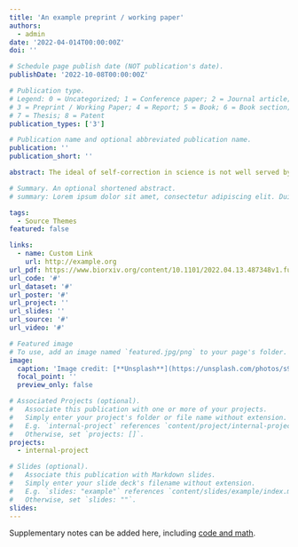```yaml
---
title: 'An example preprint / working paper'
authors:
  - admin
date: '2022-04-014T00:00:00Z'
doi: ''

# Schedule page publish date (NOT publication's date).
publishDate: '2022-10-08T00:00:00Z'

# Publication type.
# Legend: 0 = Uncategorized; 1 = Conference paper; 2 = Journal article;
# 3 = Preprint / Working Paper; 4 = Report; 5 = Book; 6 = Book section;
# 7 = Thesis; 8 = Patent
publication_types: ['3']

# Publication name and optional abbreviated publication name.
publication: ''
publication_short: ''

abstract: The ideal of self-correction in science is not well served by the current culture and system surrounding amendments to published literature. Here we report on a survey (N = 132) that highlights academics’ dissatisfaction with the status quo and their support for an alternative approach. We then describe our view of how amendments could and should work by drawing on the idea of an author-led version control system. Here authors would include a link in their published manuscripts to an updatable website (e.g. a GitHub repository or similar) that could be disseminated in the event of any amendment. Such a system is already in place for computer code and, as such, requires nothing but buy-in from the scientific community - a community that is already evolving towards various open science frameworks. This would remove a number of frictions that discourage amendments thus leading to an improved scientific literature and a healthier academic climate.

# Summary. An optional shortened abstract.
# summary: Lorem ipsum dolor sit amet, consectetur adipiscing elit. Duis posuere tellus ac convallis placerat. Proin tincidunt magna sed ex sollicitudin condimentum.

tags:
  - Source Themes
featured: false

links:
  - name: Custom Link
    url: http://example.org
url_pdf: https://www.biorxiv.org/content/10.1101/2022.04.13.487348v1.full.pdf
url_code: '#'
url_dataset: '#'
url_poster: '#'
url_project: ''
url_slides: ''
url_source: '#'
url_video: '#'

# Featured image
# To use, add an image named `featured.jpg/png` to your page's folder.
image:
  caption: 'Image credit: [**Unsplash**](https://unsplash.com/photos/s9CC2SKySJM)'
  focal_point: ''
  preview_only: false

# Associated Projects (optional).
#   Associate this publication with one or more of your projects.
#   Simply enter your project's folder or file name without extension.
#   E.g. `internal-project` references `content/project/internal-project/index.md`.
#   Otherwise, set `projects: []`.
projects:
  - internal-project

# Slides (optional).
#   Associate this publication with Markdown slides.
#   Simply enter your slide deck's filename without extension.
#   E.g. `slides: "example"` references `content/slides/example/index.md`.
#   Otherwise, set `slides: ""`.
slides:
---
```


Supplementary notes can be added here, including [code and math](https://wowchemy.com/docs/content/writing-markdown-latex/).
